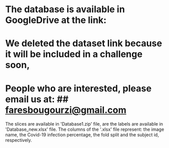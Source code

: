 # The database is available in GoogleDrive at the link:
# We deleted the dataset link because it will be included in a challenge soon,
# People who are interested, please email us at: ## faresbougourzi@gmail.com

The slices are available in 'Database1.zip' file, are the labels are available in 'Database\_new.xlsx' file. The columns of the '.xlsx' file represent: the image name, the Covid-19 infection percentage, the fold split and the subject id, respectively.
